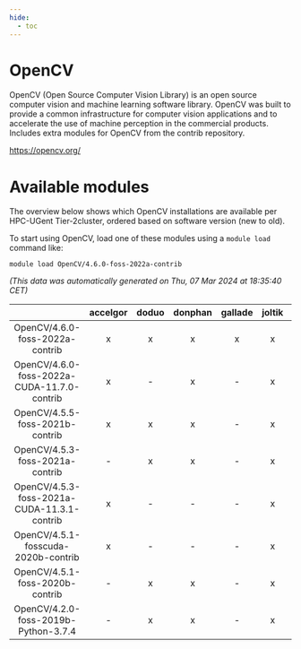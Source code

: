 ```yaml
---
hide:
  - toc
---
```


OpenCV
======


OpenCV (Open Source Computer Vision Library) is an open source computer vision and machine learning software library. OpenCV was built to provide a common infrastructure for computer vision applications and to accelerate the use of machine perception in the commercial products. Includes extra modules for OpenCV from the contrib repository.

https://opencv.org/
# Available modules


The overview below shows which OpenCV installations are available per HPC-UGent Tier-2cluster, ordered based on software version (new to old).

To start using OpenCV, load one of these modules using a `module load` command like:

```shell
module load OpenCV/4.6.0-foss-2022a-contrib
```

*(This data was automatically generated on Thu, 07 Mar 2024 at 18:35:40 CET)*  

| |accelgor|doduo|donphan|gallade|joltik|skitty|
| :---: | :---: | :---: | :---: | :---: | :---: | :---: |
|OpenCV/4.6.0-foss-2022a-contrib|x|x|x|x|x|x|
|OpenCV/4.6.0-foss-2022a-CUDA-11.7.0-contrib|x|-|x|-|x|-|
|OpenCV/4.5.5-foss-2021b-contrib|x|x|x|-|x|x|
|OpenCV/4.5.3-foss-2021a-contrib|-|x|x|-|x|x|
|OpenCV/4.5.3-foss-2021a-CUDA-11.3.1-contrib|x|-|-|-|x|-|
|OpenCV/4.5.1-fosscuda-2020b-contrib|x|-|-|-|x|-|
|OpenCV/4.5.1-foss-2020b-contrib|-|x|x|-|x|x|
|OpenCV/4.2.0-foss-2019b-Python-3.7.4|-|x|x|-|x|x|
